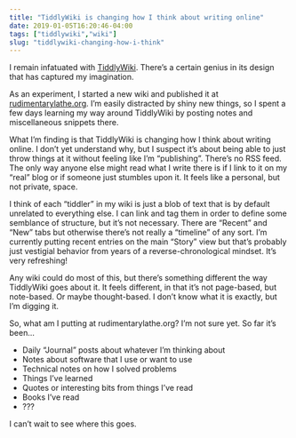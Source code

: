```yaml
---
title: "TiddlyWiki is changing how I think about writing online"
date: 2019-01-05T16:20:46-04:00
tags: ["tiddlywiki","wiki"]
slug: "tiddlywiki-changing-how-i-think"
---
```


I remain infatuated with [TiddlyWiki](https://tiddlywiki.com). There’s a certain genius in its design that has captured my imagination.

As an experiment, I started a new wiki and published it at [rudimentarylathe.org](https://rudimentarylathe.org/).
I’m easily distracted by shiny new things, so I spent a few days learning my way
around TiddlyWiki by posting notes and miscellaneous snippets there.

What I’m finding is that TiddlyWiki is changing how I think about writing
online. I don’t yet understand why, but I suspect it’s about being able to just
throw things at it without feeling like I’m “publishing”. There’s no RSS feed.
The only way anyone else might read what I write there is if I link to it on my
“real” blog or if someone just stumbles upon it. It feels like a personal, but
not private, space.

I think of each “tiddler” in my wiki is just a blob of text that is by default
unrelated to everything else. I can link and tag them in order to define some
semblance of structure, but it’s not necessary. There are “Recent” and “New”
tabs but otherwise there’s not really a “timeline” of any sort. I’m currently
putting recent entries on the main “Story” view but that’s probably just
vestigial behavior from years of a reverse-chronological mindset. It’s very
refreshing!

Any wiki could do most of this, but there’s something different the way
TiddlyWiki goes about it. It feels different, in that it’s not page-based, but
note-based. Or maybe thought-based. I don’t know what it is exactly, but I’m
digging it.

So, what am I putting at rudimentarylathe.org? I’m not sure yet. So far it’s been…

- Daily “Journal” posts about whatever I’m thinking about
- Notes about software that I use or want to use
- Technical notes on how I solved problems
- Things I’ve learned
- Quotes or interesting bits from things I’ve read
- Books I’ve read
- ???

I can’t wait to see where this goes.

